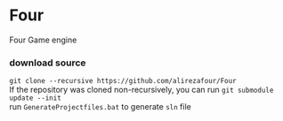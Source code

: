 # Four  
Four Game engine  
  
### download source  
`git clone --recursive https://github.com/alirezafour/Four`  
If the repository was cloned non-recursively, you can run `git submodule update --init`  
run `GenerateProjectfiles.bat` to generate `sln` file  
